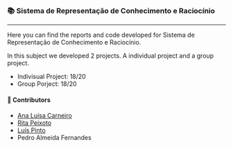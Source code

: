 ### :books: Sistema de Representação de Conhecimento e Raciocínio
***
Here you can find the reports and code developed for Sistema de Representação de Conhecimento e Raciocínio.

In this subject we developed 2 projects. A individual project and a group project.
- Indivisual Project: 18/20
- Group Porject: 18/20

#### :handshake: Contributors 
- [Ana Luísa Carneiro](https://github.com/Analucar)
- [Rita Peixoto](https://github.com/rita-peixoto)
- [Luís Pinto](https://github.com/L-Pinto)
- Pedro Almeida Fernandes
